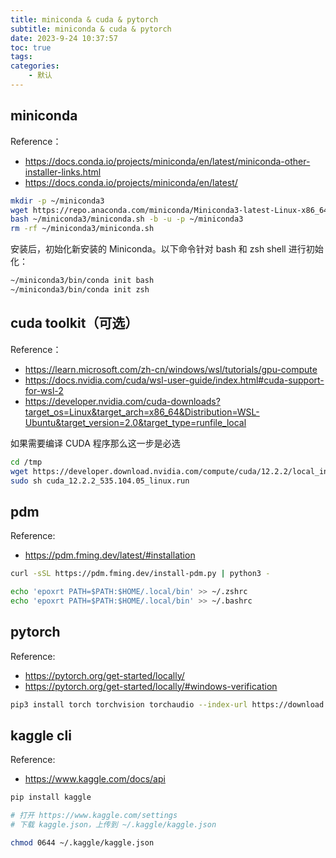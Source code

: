 ```yaml
---
title: miniconda & cuda & pytorch
subtitle: miniconda & cuda & pytorch
date: 2023-9-24 10:37:57
toc: true
tags: 
categories: 
    - 默认
---
```


## miniconda
Reference：
- https://docs.conda.io/projects/miniconda/en/latest/miniconda-other-installer-links.html
- https://docs.conda.io/projects/miniconda/en/latest/

```sh
mkdir -p ~/miniconda3
wget https://repo.anaconda.com/miniconda/Miniconda3-latest-Linux-x86_64.sh -O ~/miniconda3/miniconda.sh
bash ~/miniconda3/miniconda.sh -b -u -p ~/miniconda3
rm -rf ~/miniconda3/miniconda.sh
```

安装后，初始化新安装的 Miniconda。以下命令针对 bash 和 zsh shell 进行初始化：
```sh
~/miniconda3/bin/conda init bash
~/miniconda3/bin/conda init zsh
```

## cuda toolkit（可选）
Reference：
- https://learn.microsoft.com/zh-cn/windows/wsl/tutorials/gpu-compute
- https://docs.nvidia.com/cuda/wsl-user-guide/index.html#cuda-support-for-wsl-2
- https://developer.nvidia.com/cuda-downloads?target_os=Linux&target_arch=x86_64&Distribution=WSL-Ubuntu&target_version=2.0&target_type=runfile_local

如果需要编译 CUDA 程序那么这一步是必选
```sh
cd /tmp
wget https://developer.download.nvidia.com/compute/cuda/12.2.2/local_installers/cuda_12.2.2_535.104.05_linux.run
sudo sh cuda_12.2.2_535.104.05_linux.run
```

## pdm
Reference:
- https://pdm.fming.dev/latest/#installation

```sh
curl -sSL https://pdm.fming.dev/install-pdm.py | python3 -

echo 'epoxrt PATH=$PATH:$HOME/.local/bin' >> ~/.zshrc
echo 'epoxrt PATH=$PATH:$HOME/.local/bin' >> ~/.bashrc
```

## pytorch
Reference:
- https://pytorch.org/get-started/locally/
- https://pytorch.org/get-started/locally/#windows-verification

```sh
pip3 install torch torchvision torchaudio --index-url https://download.pytorch.org/whl/cu118
```

## kaggle cli
Reference:
- https://www.kaggle.com/docs/api

```sh
pip install kaggle

# 打开 https://www.kaggle.com/settings
# 下载 kaggle.json，上传到 ~/.kaggle/kaggle.json

chmod 0644 ~/.kaggle/kaggle.json
```